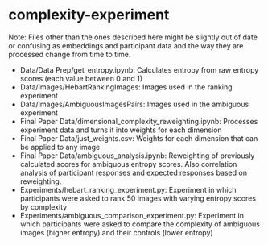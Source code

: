 # complexity-experiment
Note: Files other than the ones described here might be slightly out of date or confusing as embeddings and participant data and the way they are processed change from time to time.
- Data/Data Prep/get_entropy.ipynb: Calculates entropy from raw entropy scores (each value between 0 and 1)
- Data/Images/HebartRankingImages: Images used in the ranking experiment
- Data/Images/AmbiguousImagesPairs: Images used in the ambiguous experiment
- Final Paper Data/dimensional_complexity_reweighting.ipynb: Processes experiment data and turns it into weights for each dimension
- Final Paper Data/just_weights.csv: Weights for each dimension that can be applied to any image
- Final Paper Data/ambiguous_analysis.ipynb: Reweighting of previously calculated scores for ambiguous entropy scores. Also correlation analysis of participant responses and expected responses based on reweighting.
- Experiments/hebart_ranking_experiment.py: Experiment in which participants were asked to rank 50 images with varying entropy scores by complexity
- Experiments/ambiguous_comparison_experiment.py: Experiment in which participants were asked to compare the complexity of ambiguous images (higher entropy) and their controls (lower entropy)
  
